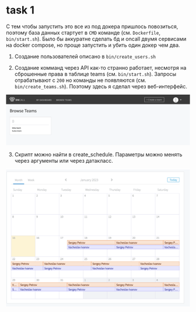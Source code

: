 # task 1

С тем чтобы запустить это все из под докера пришлось повозиться, поэтому база данных стартует в  `CMD` команде (см. `Dockerfile`, `bin/start.sh`). Было бы аккуратне сделать бд и oncall двумя сервисами на docker compose, но проще запустить и убить один докер чем два.

1. Создание пользователей описано в `bin/create_users.sh`

2. Создание комманд через API как-то странно работает, несмотря на сброшенные права в таблице teams (см. `bin/start.sh`). Запросы отрабатывают с `200` но команды не появляются (см. `bin/create_teams.sh`). Поэтому здесь я сделал через веб-интерфейс.

![](/task1/assets/teams.png)

3. Скрипт можно найти в create_schedule. Параметры можно менять через аргументы или через датакласс.

![](/task1/assets/schedule.png)